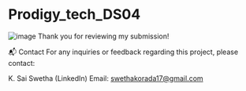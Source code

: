 # Prodigy_tech_DS04
![image](https://github.com/Dheerajak05/Prodigy_tech_DS_04/assets/170223467/c6df48de-cc80-417a-a3c1-567a0fe9fbb3)
Thank you for reviewing my submission!

📬 Contact For any inquiries or feedback regarding this project, please contact:

K. Sai Swetha (LinkedIn) Email: swethakorada17@gmail.com
